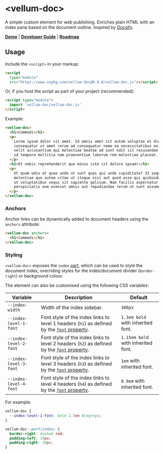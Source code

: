 # \<vellum-doc>

A simple custom element for web publishing. Enriches plain HTML with an index
pane based on the document outline. Inspired by
[Docsify](https://docsify.js.org).

**[Demo](https://grislyeye.github.io/vellum-doc/)** |
**[Developer Guide](CONTRIBUTING.md)** |
**[Roadmap](https://github.com/grislyeye/vellum-doc/issues?q=is%3Aissue+is%3Aopen+label%3Aenhancement)**

## Usage

Include the `<script>` in your markup:

```html
<script
  type="module"
  src="https://www.unpkg.com/vellum-doc@0.8.0/vellum-doc.js"></script>
```

Or, if you host the script as part of your project (recommended):

```html
<script type="module">
  import 'vellum-doc/vellum-doc.js'
</script>
```

Example:

```html
<vellum-doc>
  <h1>Commodi</h1>
  <p>
    Lorem ipsum dolor sit amet. Id omnis amet sit autem voluptas et dicta
    consequatur ut amet rerum ad consequatur nemo ea necessitatibus enim. Aut
    velit accusantium qui molestiae beatae ad sunt odit sit recusandae sapiente
    id tempora mollitia nam praesentium laborum rem molestiae placeat.
  </p>
  <h2>Et nobis reprehenderit quo minus iste sit dolore ipsam!</h2>
  <p>
    Ut quam odio et quae unde ut sunt quas qui unde cupiditate? 33 sequi
    molestiae quo autem vitae ut itaque nisi aut quod esse qui quibusdam labore
    ut voluptatibus sequi sit sapiente galisum. Nam facilis aspernatur et eius
    perspiciatis eum eveniet omnis aut repudiandae rerum ut sunt assumenda?
  </p>
</vellum-doc>
```

### Anchors

Anchor links can be dynamically added to document headers using the `anchors`
attribute:

```html
<vellum-doc anchors>
  <h1>Commodi</h1>
</vellum-doc>
```

### Styling

`<vellum-doc>` exposes the `index`
[part](https://developer.mozilla.org/en-US/docs/Web/CSS/CSS_shadow_parts), which
can be used to style the document index, overriding styles for the
index/document divider (`border-right`) or background colour.

The element can also be customised using the following CSS variables:

| Variable               | Description                                                                                                                                         | Default                            |
| ---------------------- | --------------------------------------------------------------------------------------------------------------------------------------------------- | ---------------------------------- |
| `--index-width`        | Width of the index sidebar.                                                                                                                         | `300px`                            |
| `--index-level-1-font` | Font style of the index links to level 1 headers (`h1`) as defined by the [`font` property](https://developer.mozilla.org/en-US/docs/Web/CSS/font). | `1.3em bold` with inherited font.  |
| `--index-level-2-font` | Font style of the index links to level 2 headers (`h2`) as defined by the [`font` property](https://developer.mozilla.org/en-US/docs/Web/CSS/font). | `1.15em bold` with inherited font. |
| `--index-level-3-font` | Font style of the index links to level 3 headers (`h3`) as defined by the [`font` property](https://developer.mozilla.org/en-US/docs/Web/CSS/font). | `1em` with inherited font.         |
| `--index-level-4-font` | Font style of the index links to level 4 headers (`h4`) as defined by the [`font` property](https://developer.mozilla.org/en-US/docs/Web/CSS/font). | `0.9em` with inherited font.       |

For example:

```css
vellum-doc {
  --index-level-1-font: bold 2.5em Alegreya;
}

vellum-doc::part(index) {
  border-right: dashed red;
  padding-left: 10px;
  padding-right: 10px;
}
```
